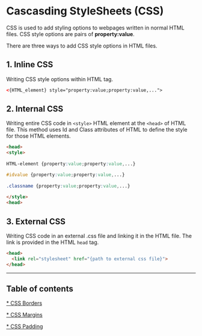 # Cascasding StyleSheets (CSS)

CSS is used to add styling options to webpages written in normal HTML files.
CSS style options are pairs of **property:value**.

There are three ways to add CSS style options in HTML files.

## 1. Inline CSS 

Writing CSS style options within HTML tag.

```html
<{HTML_element} style="property:value;property:value,...">
```

## 2. Internal CSS

Writing entire CSS code in `<style>` HTML element at the `<head>` of HTML file.
This method uses Id and Class attributes of HTML to define the style for those HTML elements.

```html
<head>
<style>
  
HTML-element {property:value;property:value,...}

#idvalue {property:value;property:value,...}
  
.classname {property:value;property:value,...}  
  
</style>
<head>
```

## 3. External CSS

Writing CSS code in an external .css file and linking it in the HTML file.
The link is provided in the HTML `head` tag.

```html
<head>
  <link rel="stylesheet" href="{path to external css file}">
</head>
```

<hr>

## Table of contents

[* CSS Borders](border/)

[* CSS Margins](Margin/)

[* CSS Padding](Padding/)
